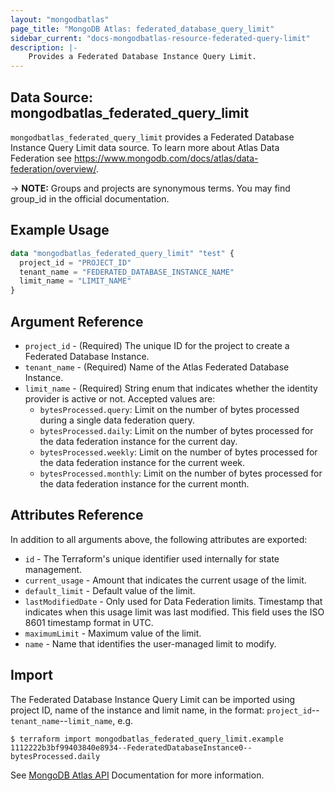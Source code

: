 ```yaml
---
layout: "mongodbatlas"
page_title: "MongoDB Atlas: federated_database_query_limit"
sidebar_current: "docs-mongodbatlas-resource-federated-query-limit"
description: |-
    Provides a Federated Database Instance Query Limit.
---
```


## Data Source: mongodbatlas_federated_query_limit

`mongodbatlas_federated_query_limit` provides a Federated Database Instance Query Limit data source. To learn more about Atlas Data Federation see https://www.mongodb.com/docs/atlas/data-federation/overview/. 

-> **NOTE:** Groups and projects are synonymous terms. You may find group_id in the official documentation.

## Example Usage


```terraform
data "mongodbatlas_federated_query_limit" "test" {
  project_id = "PROJECT_ID"
  tenant_name = "FEDERATED_DATABASE_INSTANCE_NAME"
  limit_name = "LIMIT_NAME"
}
```

## Argument Reference

* `project_id` - (Required) The unique ID for the project to create a Federated Database Instance.
* `tenant_name` - (Required) Name of the Atlas Federated Database Instance.
* `limit_name` - (Required) String enum that indicates whether the identity provider is active or not. Accepted values are:
    * `bytesProcessed.query`: Limit on the number of bytes processed during a single data federation query.
    * `bytesProcessed.daily`: Limit on the number of bytes processed for the data federation instance for the current day.
    * `bytesProcessed.weekly`: Limit on the number of bytes processed for the data federation instance for the current week.
    * `bytesProcessed.monthly`: Limit on the number of bytes processed for the data federation instance for the current month.

## Attributes Reference

In addition to all arguments above, the following attributes are exported:

* `id` - The Terraform's unique identifier used internally for state management.
* `current_usage` - Amount that indicates the current usage of the limit.
* `default_limit` - Default value of the limit.
* `lastModifiedDate` - Only used for Data Federation limits. Timestamp that indicates when this usage limit was last modified. This field uses the ISO 8601 timestamp format in UTC.
* `maximumLimit` - Maximum value of the limit.
* `name` - Name that identifies the user-managed limit to modify.

## Import

The Federated Database Instance Query Limit can be imported using project ID, name of the instance and limit name, in the format: 
`project_id`--`tenant_name`--`limit_name`, e.g.

```
$ terraform import mongodbatlas_federated_query_limit.example 1112222b3bf99403840e8934--FederatedDatabaseInstance0--bytesProcessed.daily
```

See [MongoDB Atlas API](https://www.mongodb.com/docs/atlas/reference/api-resources-spec/v2/#tag/Data-Federation) Documentation for more information.
